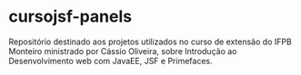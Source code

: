 # cursojsf-panels
Repositório destinado aos projetos utilizados no curso de extensão do IFPB Monteiro ministrado por Cássio Oliveira, sobre Introdução ao Desenvolvimento web com JavaEE, JSF e Primefaces.
